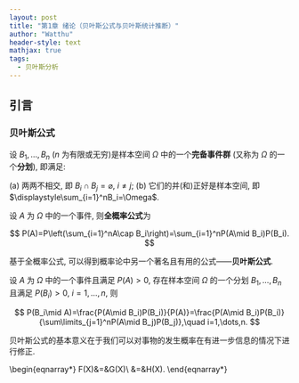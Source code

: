 ```yaml
---
layout: post
title: "第1章 绪论（贝叶斯公式与贝叶斯统计推断）"
author: "Watthu"
header-style: text
mathjax: true
tags:
  - 贝叶斯分析
---
```


## 引言

### 贝叶斯公式

设 $B_1,\dots,B_n$ ($n$ 为有限或无穷)是样本空间 $\Omega$ 中的一个**完备事件群** (又称为 $\Omega$ 的一个**分划**), 即满足:

  (a) 两两不相交, 即 $B_i\cap B_j=\varnothing$, $i\neq j$;
  (b) 它们的并(和)正好是样本空间, 即 $\displaystyle\sum_{i=1}^nB_i=\Omega$.

设 $A$ 为 $\Omega$ 中的一个事件, 则**全概率公式**为 

$$
P(A)=P\left(\sum_{i=1}^nA\cap B_i\right)=\sum_{i=1}^nP(A\mid B_i)P(B_i).
$$

基于全概率公式, 可以得到概率论中另一个著名且有用的公式——**贝叶斯公式**.

设 $A$ 为 $\Omega$ 中的一个事件且满足 $P(A)>0$, 存在样本空间 $\Omega$ 的一个分划 $B_1,\dots,B_n$ 且满足 $P(B_i)>0$, $i=1,\dots,n$, 则

$$
P(B_i\mid A)=\frac{P(A\mid B_i)P(B_i)}{P(A)}=\frac{P(A\mid B_i)P(B_i)}{\sum\limits_{j=1}^nP(A\mid B_j)P(B_j)},\quad i=1,\dots,n.
$$

贝叶斯公式的基本意义在于我们可以对事物的发生概率在有进一步信息的情况下进行修正.

\begin{eqnarray*}
F(X)&=&G(X)\\
&=&H(X).
\end{eqnarray*}
